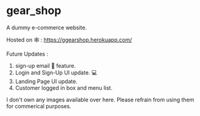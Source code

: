 # gear_shop

A dummy e-commerce website.

Hosted on 🕸️ : https://ggearshop.herokuapp.com/

Future Updates :

1. sign-up email 📧 feature.
2. Login and Sign-Up UI update. 💻
3. Landing Page UI update.
4. Customer logged in box and menu list.

I don't own any images available over here. Please refrain from using them for commerical purposes.
